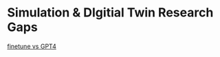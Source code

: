 # Simulation & DIgitial Twin Research Gaps

[finetune vs GPT4](./Simulation%20&%20Digital%20Twin/Perceive,%20Reflect,%20and%20Plan%20Designing%20LLM%20Agent%20for%20Goal-Directed%20City%20Navigation%20without%20Instructions.md#Limitation)